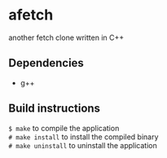 # afetch

another fetch clone written in C++

## Dependencies

- g++

## Build instructions

`$ make`		to compile the application <br>
`# make install`	to install the compiled binary <br>
`# make uninstall`	to uninstall the application <br>
